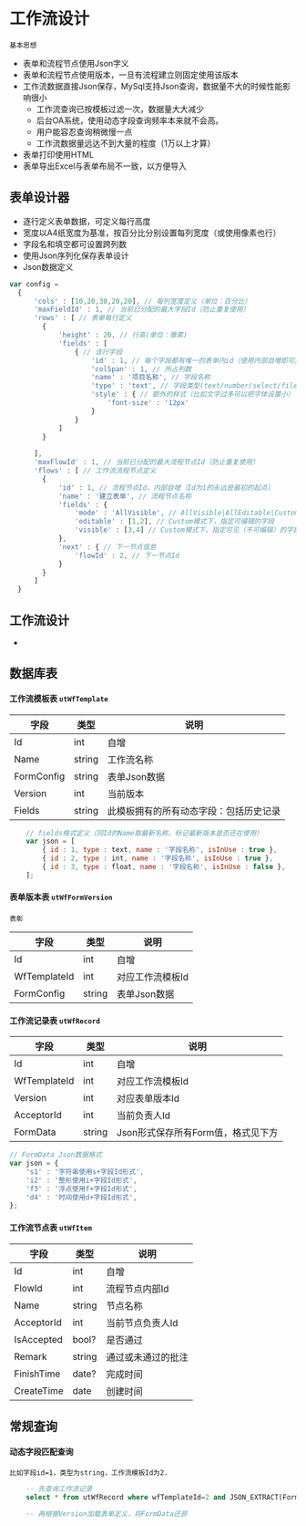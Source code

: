 # 工作流设计

    基本思想

- 表单和流程节点使用Json字义
- 表单和流程节点使用版本，一旦有流程建立则固定使用该版本
- 工作流数据直接Json保存，MySql支持Json查询，数据量不大的时候性能影响很小
    - 工作流查询已按模板过滤一次，数据量大大减少
    - 后台OA系统，使用动态字段查询频率本来就不会高。
    - 用户能容忍查询稍微慢一点
    - 工作流数据量远达不到大量的程度（1万以上才算）
- 表单打印使用HTML
- 表单导出Excel与表单布局不一致，以方便导入

## 表单设计器
- 逐行定义表单数据，可定义每行高度
- 宽度以A4纸宽度为基准，按百分比分别设置每列宽度（或使用像素也行）
- 字段名和填空都可设置跨列数
- 使用Json序列化保存表单设计
- Json数据定义

```javascript
var config = 
  {
      'cols' : [10,20,30,20,20], // 每列宽度定义（单位：百分比）
      'maxFieldId' : 1, // 当前已分配的最大字段Id（防止重复使用）
      'rows' : [ // 表单每行定义 
        {
            'height' : 20, // 行高(单位：像素)
            'fields' : [ 
                { // 该行字段
                    'id' : 1, // 每个字段都有唯一的表单内id（使用内部自增即可）
                    'colSpan' : 1, // 所占列数
                    'name' : '项目名称', // 字段名称
                    'type' : 'text', // 字段类型(text/number/select/file)
                    'style' : { // 额外的样式（比如文字过多可以把字体设置小）
                        'font-size' : '12px'
                    }
                }
            ]
        }
          
      ],
      'maxFlowId' : 1, // 当前已分配的最大流程节点Id（防止重复使用）
      'flows' : [ // 工作流流程节点定义
        {
            'id' : 1, // 流程节点Id，内部自增（Id为1的永远是最初的起点）
            'name' : '建立表单', // 流程节点名称
            'fields' : {
                'mode' : 'AllVisible', // AllVisible|AllEditable|Custom
                'editable' : [1,2], // Custom模式下，指定可编辑的字段
                'visible' : [3,4] // Custom模式下，指定可见（不可编辑）的字段
            },
            'next' : { // 下一节点信息
                'flowId' : 2, // 下一节点Id
            }
        }
      ]
  }
```

## 工作流设计
- 


## 数据库表

#### 工作流模板表 `utWfTemplate`

| 字段 | 类型 | 说明 |
| ---- | ---- | ---- |
| Id | int | 自增 |
| Name | string | 工作流名称 |
| FormConfig | string | 表单Json数据 |
| Version | int | 当前版本 |
| Fields | string | 此模板拥有的所有动态字段：包括历史记录 |

```javascript
    // fields格式定义（同Id的Name取最新名称，标记最新版本是否还在使用）
    var json = [
        { id : 1, type : text, name : '字段名称', isInUse : true },
        { id : 2, type : int, name : '字段名称', isInUse : true },
        { id : 3, type : float, name : '字段名称', isInUse : false },
    ];
```

#### 表单版本表 `utWfFormVersion`
    表彰
| 字段 | 类型 | 说明 |
| ---- | ---- | ---- |
| Id | int | 自增 |
| WfTemplateId | int | 对应工作流模板Id |
| FormConfig | string | 表单Json数据 |

#### 工作流记录表 `utWfRecord`

| 字段 | 类型 | 说明 |
| ---- | ---- | ---- |
| Id | int | 自增 |
| WfTemplateId | int | 对应工作流模板Id |
| Version | int | 对应表单版本Id |
| AcceptorId | int | 当前负责人Id |
| FormData | string | Json形式保存所有Form值，格式见下方 |

```javascript
// FormData Json数据格式
var json = {
    's1' : '字符串使用s+字段Id形式',
    'i2' : '整形使用i+字段Id形式',
    'f3' : '浮点使用f+字段Id形式',
    'd4' : '时间使用d+字段Id形式',
};
```

#### 工作流节点表 `utWfItem`

| 字段 | 类型 | 说明 |
| ---- | ---- | ---- |
| Id | int | 自增 |
| FlowId | int | 流程节点内部Id |
| Name | string | 节点名称 |
| AcceptorId | int | 当前节点负责人Id |
| IsAccepted | bool? | 是否通过 |
| Remark | string | 通过或未通过的批注 |
| FinishTime | date? | 完成时间 |
| CreateTime | date | 创建时间 |

## 常规查询

#### 动态字段匹配查询
    比如字段id=1，类型为string，工作流模板Id为2.
```sql
    -- 先查询工作流记录
    select * from utWfRecord where wfTemplateId=2 and JSON_EXTRACT(FormData, '$.s1') like '%keyword%'

    -- 再根据Version加载表单定义，将FormData还原
```